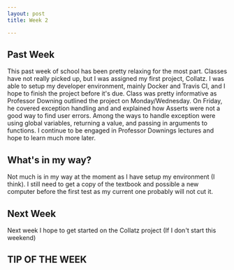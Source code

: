 ```yaml
---
layout: post
title: Week 2

---
```

## Past Week
This past week of school has been pretty relaxing for the most part. Classes have not really picked up, but I was assigned my first project, Collatz. I was able to setup my developer environment, mainly Docker and Travis CI, and I hope to finish the project before it's due. Class was pretty informative as Professor Downing outlined the project on Monday/Wednesday. On Friday, he covered exception handling and and explained how Asserts were not a good way to find user errors. Among the ways to handle exception were using global variables, returning a value, and passing in arguments to functions. I continue to be engaged in Professor Downings lectures and hope to learn much more later. 

## What's in my way?
Not much is in my way at the moment as I have setup my environment (I think). I still need to get a copy of the textbook and possible a new computer before the first test as my current one probably will not cut it. 

## Next Week
Next week I hope to get started on the Collatz project (If I don't start this weekend)

## TIP OF THE WEEK
